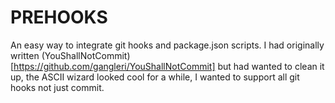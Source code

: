 # PREHOOKS
An easy way to integrate git hooks and package.json scripts.
I  had originally written (YouShallNotCommit)[https://github.com/gangleri/YouShallNotCommit]
but had wanted to clean it up, the ASCII wizard looked cool for a while, I wanted
to support all git hooks not just commit. 
